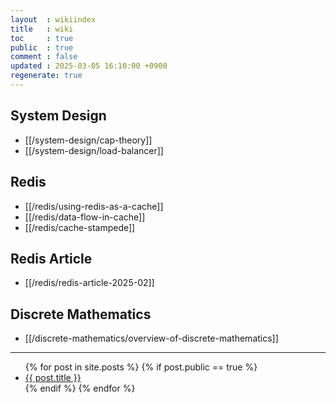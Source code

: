 ```yaml
---
layout  : wikiindex
title   : wiki
toc     : true
public  : true
comment : false
updated : 2025-03-05 16:10:00 +0900
regenerate: true
---
```


## System Design
* [[/system-design/cap-theory]]
* [[/system-design/load-balancer]]

## Redis

* [[/redis/using-redis-as-a-cache]]
* [[/redis/data-flow-in-cache]]
* [[/redis/cache-stampede]]

## Redis Article

* [[/redis/redis-article-2025-02]]

## Discrete Mathematics

* [[/discrete-mathematics/overview-of-discrete-mathematics]]

---
<div>
    <ul>
{% for post in site.posts %}
    {% if post.public == true %}
        <li>
            <a class="post-link" href="{{ post.url | prepend: site.baseurl }}">
                {{ post.title }}
            </a>
        </li>
    {% endif %}
{% endfor %}
    </ul>
</div>

